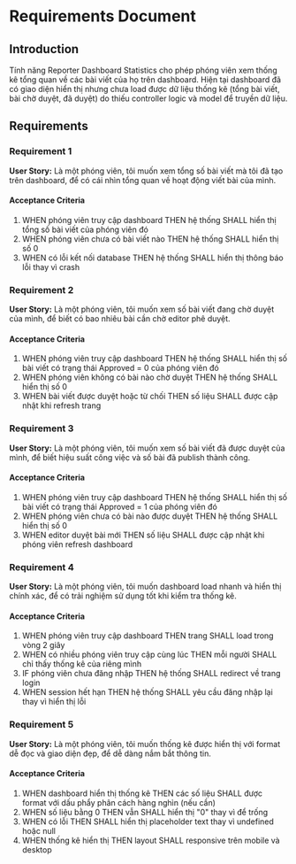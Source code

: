# Requirements Document

## Introduction

Tính năng Reporter Dashboard Statistics cho phép phóng viên xem thống kê tổng quan về các bài viết của họ trên dashboard. Hiện tại dashboard đã có giao diện hiển thị nhưng chưa load được dữ liệu thống kê (tổng bài viết, bài chờ duyệt, đã duyệt) do thiếu controller logic và model để truyền dữ liệu.

## Requirements

### Requirement 1

**User Story:** Là một phóng viên, tôi muốn xem tổng số bài viết mà tôi đã tạo trên dashboard, để có cái nhìn tổng quan về hoạt động viết bài của mình.

#### Acceptance Criteria

1. WHEN phóng viên truy cập dashboard THEN hệ thống SHALL hiển thị tổng số bài viết của phóng viên đó
2. WHEN phóng viên chưa có bài viết nào THEN hệ thống SHALL hiển thị số 0
3. WHEN có lỗi kết nối database THEN hệ thống SHALL hiển thị thông báo lỗi thay vì crash

### Requirement 2

**User Story:** Là một phóng viên, tôi muốn xem số bài viết đang chờ duyệt của mình, để biết có bao nhiêu bài cần chờ editor phê duyệt.

#### Acceptance Criteria

1. WHEN phóng viên truy cập dashboard THEN hệ thống SHALL hiển thị số bài viết có trạng thái Approved = 0 của phóng viên đó
2. WHEN phóng viên không có bài nào chờ duyệt THEN hệ thống SHALL hiển thị số 0
3. WHEN bài viết được duyệt hoặc từ chối THEN số liệu SHALL được cập nhật khi refresh trang

### Requirement 3

**User Story:** Là một phóng viên, tôi muốn xem số bài viết đã được duyệt của mình, để biết hiệu suất công việc và số bài đã publish thành công.

#### Acceptance Criteria

1. WHEN phóng viên truy cập dashboard THEN hệ thống SHALL hiển thị số bài viết có trạng thái Approved = 1 của phóng viên đó
2. WHEN phóng viên chưa có bài nào được duyệt THEN hệ thống SHALL hiển thị số 0
3. WHEN editor duyệt bài mới THEN số liệu SHALL được cập nhật khi phóng viên refresh dashboard

### Requirement 4

**User Story:** Là một phóng viên, tôi muốn dashboard load nhanh và hiển thị chính xác, để có trải nghiệm sử dụng tốt khi kiểm tra thống kê.

#### Acceptance Criteria

1. WHEN phóng viên truy cập dashboard THEN trang SHALL load trong vòng 2 giây
2. WHEN có nhiều phóng viên truy cập cùng lúc THEN mỗi người SHALL chỉ thấy thống kê của riêng mình
3. IF phóng viên chưa đăng nhập THEN hệ thống SHALL redirect về trang login
4. WHEN session hết hạn THEN hệ thống SHALL yêu cầu đăng nhập lại thay vì hiển thị lỗi

### Requirement 5

**User Story:** Là một phóng viên, tôi muốn thống kê được hiển thị với format dễ đọc và giao diện đẹp, để dễ dàng nắm bắt thông tin.

#### Acceptance Criteria

1. WHEN dashboard hiển thị thống kê THEN các số liệu SHALL được format với dấu phẩy phân cách hàng nghìn (nếu cần)
2. WHEN số liệu bằng 0 THEN vẫn SHALL hiển thị "0" thay vì để trống
3. WHEN có lỗi THEN SHALL hiển thị placeholder text thay vì undefined hoặc null
4. WHEN thống kê hiển thị THEN layout SHALL responsive trên mobile và desktop
